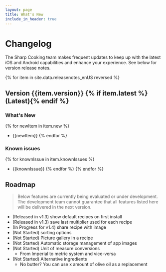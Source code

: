 ```yaml
---
layout: page
title: What's New
include_in_header: true
---
```


# Changelog
The Sharp Cooking team makes frequent updates to keep up with the latest iOS and Android capabilities and enhance your experience. See below for version release notes.

{% for item in site.data.releasenotes_enUS reversed %}
## Version {{item.version}} {% if item.latest %}(Latest){% endif %}

### What's New
{% for newItem in item.new %}
- {{newItem}}
{% endfor %}

### Known issues
{% for knownIssue in item.knownIssues %}
- {{knownIssue}}
{% endfor %}
{% endfor %}

## **Roadmap**
> Below features are currently being evaluated or under development. The development team cannot guarantee that all features listed here will be delivered in the next version.

- (Released in v1.3) show default recipes on first install
- (Released in v1.3) save last multiplier used for each recipe
- (In Progress for v1.4) share recipe with image
- (Not Started) sorting options
- (Not Started) Picture gallery in a recipe
- (Not Started) Automatic storage management of app images
- (Not Started) Unit of measure conversions
  - From Imperial to metric system and vice-versa
- (Not Started) Alternative ingredients
  - No butter? You can use x amount of olive oil as a replacement
